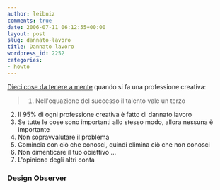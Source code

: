 ```yaml
---
author: leibniz
comments: true
date: 2006-07-11 06:12:55+00:00
layout: post
slug: dannato-lavoro
title: Dannato lavoro
wordpress_id: 2252
categories:
- howto
---
```


[Dieci cose da tenere a mente](http://www.designobserver.com/archives/000121.html) quando si fa una professione creativa:

> 1. Nell'equazione del successo il talento vale un terzo
2. Il 95% di ogni professione creativa è fatto di dannato lavoro
3. Se tutte le cose sono importanti allo stesso modo, allora nessuna è importante
4. Non sopravvalutare il problema
5. Comincia con ciò che conosci, quindi elimina ciò che non conosci
6. Non dimenticare il tuo obiettivo
...
10. L'opinione degli altri conta

### Design Observer
